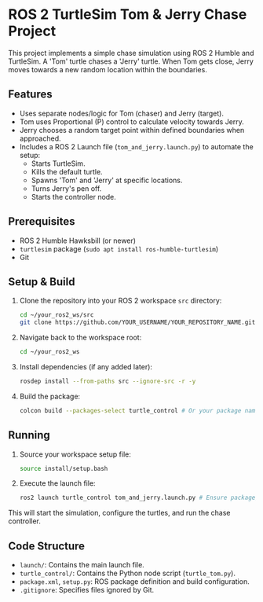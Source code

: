 # ROS 2 TurtleSim Tom & Jerry Chase Project

This project implements a simple chase simulation using ROS 2 Humble and TurtleSim.
A 'Tom' turtle chases a 'Jerry' turtle. When Tom gets close, Jerry moves towards a new random location within the boundaries.

## Features

*   Uses separate nodes/logic for Tom (chaser) and Jerry (target).
*   Tom uses Proportional (P) control to calculate velocity towards Jerry.
*   Jerry chooses a random target point within defined boundaries when approached.
*   Includes a ROS 2 Launch file (`tom_and_jerry.launch.py`) to automate the setup:
    *   Starts TurtleSim.
    *   Kills the default turtle.
    *   Spawns 'Tom' and 'Jerry' at specific locations.
    *   Turns Jerry's pen off.
    *   Starts the controller node.

## Prerequisites

*   ROS 2 Humble Hawksbill (or newer)
*   `turtlesim` package (`sudo apt install ros-humble-turtlesim`)
*   Git

## Setup & Build

1.  Clone the repository into your ROS 2 workspace `src` directory:
    ```bash
    cd ~/your_ros2_ws/src
    git clone https://github.com/YOUR_USERNAME/YOUR_REPOSITORY_NAME.git turtle_control # Or desired package name
    ```
2.  Navigate back to the workspace root:
    ```bash
    cd ~/your_ros2_ws
    ```
3.  Install dependencies (if any added later):
    ```bash
    rosdep install --from-paths src --ignore-src -r -y
    ```
4.  Build the package:
    ```bash
    colcon build --packages-select turtle_control # Or your package name
    ```

## Running

1.  Source your workspace setup file:
    ```bash
    source install/setup.bash
    ```
2.  Execute the launch file:
    ```bash
    ros2 launch turtle_control tom_and_jerry.launch.py # Ensure package/launch file name match
    ```

This will start the simulation, configure the turtles, and run the chase controller.

## Code Structure

*   `launch/`: Contains the main launch file.
*   `turtle_control/`: Contains the Python node script (`turtle_tom.py`).
*   `package.xml`, `setup.py`: ROS package definition and build configuration.
*   `.gitignore`: Specifies files ignored by Git.
